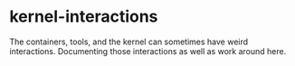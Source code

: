 # kernel-interactions

The containers, tools, and the kernel can sometimes have weird interactions.  Documenting those interactions as well as work around here.